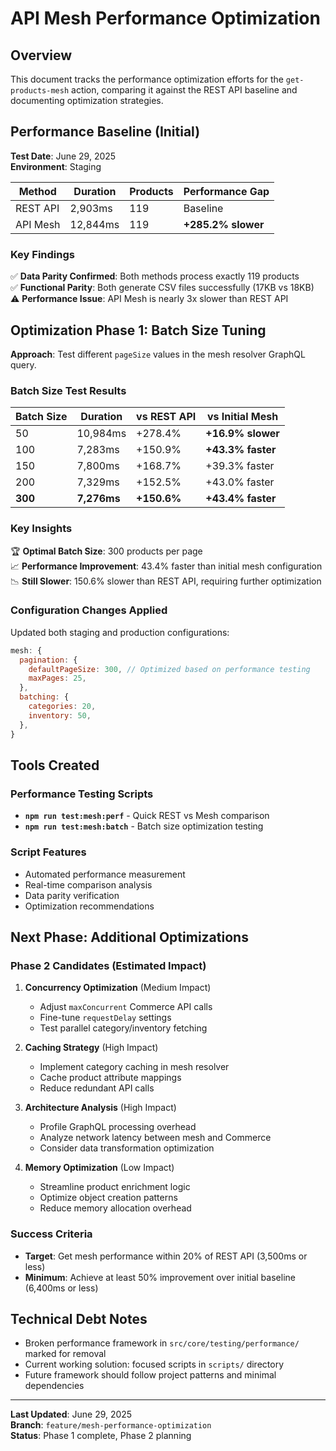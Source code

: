 # API Mesh Performance Optimization

## Overview

This document tracks the performance optimization efforts for the `get-products-mesh` action, comparing it against the REST API baseline and documenting optimization strategies.

## Performance Baseline (Initial)

**Test Date**: June 29, 2025  
**Environment**: Staging  

| Method | Duration | Products | Performance Gap |
|--------|----------|----------|-----------------|
| REST API | 2,903ms | 119 | Baseline |
| API Mesh | 12,844ms | 119 | **+285.2% slower** |

### Key Findings

✅ **Data Parity Confirmed**: Both methods process exactly 119 products  
✅ **Functional Parity**: Both generate CSV files successfully (17KB vs 18KB)  
⚠️ **Performance Issue**: API Mesh is nearly 3x slower than REST API  

## Optimization Phase 1: Batch Size Tuning

**Approach**: Test different `pageSize` values in the mesh resolver GraphQL query.

### Batch Size Test Results

| Batch Size | Duration | vs REST API | vs Initial Mesh |
|------------|----------|-------------|------------------|
| 50 | 10,984ms | +278.4% | **+16.9% slower** |
| 100 | 7,283ms | +150.9% | **+43.3% faster** |
| 150 | 7,800ms | +168.7% | +39.3% faster |
| 200 | 7,329ms | +152.5% | +43.0% faster |
| **300** | **7,276ms** | **+150.6%** | **+43.4% faster** |

### Key Insights

🏆 **Optimal Batch Size**: 300 products per page  
📈 **Performance Improvement**: 43.4% faster than initial mesh configuration  
📉 **Still Slower**: 150.6% slower than REST API, requiring further optimization  

### Configuration Changes Applied

Updated both staging and production configurations:

```javascript
mesh: {
  pagination: {
    defaultPageSize: 300, // Optimized based on performance testing
    maxPages: 25,
  },
  batching: {
    categories: 20,
    inventory: 50,
  },
}
```

## Tools Created

### Performance Testing Scripts

- **`npm run test:mesh:perf`** - Quick REST vs Mesh comparison
- **`npm run test:mesh:batch`** - Batch size optimization testing

### Script Features

- Automated performance measurement
- Real-time comparison analysis
- Data parity verification
- Optimization recommendations

## Next Phase: Additional Optimizations

### Phase 2 Candidates (Estimated Impact)

1. **Concurrency Optimization** (Medium Impact)
   - Adjust `maxConcurrent` Commerce API calls
   - Fine-tune `requestDelay` settings
   - Test parallel category/inventory fetching

2. **Caching Strategy** (High Impact)
   - Implement category caching in mesh resolver
   - Cache product attribute mappings
   - Reduce redundant API calls

3. **Architecture Analysis** (High Impact)
   - Profile GraphQL processing overhead
   - Analyze network latency between mesh and Commerce
   - Consider data transformation optimization

4. **Memory Optimization** (Low Impact)
   - Streamline product enrichment logic
   - Optimize object creation patterns
   - Reduce memory allocation overhead

### Success Criteria

- **Target**: Get mesh performance within 20% of REST API (3,500ms or less)
- **Minimum**: Achieve at least 50% improvement over initial baseline (6,400ms or less)

## Technical Debt Notes

- Broken performance framework in `src/core/testing/performance/` marked for removal
- Current working solution: focused scripts in `scripts/` directory
- Future framework should follow project patterns and minimal dependencies

---

**Last Updated**: June 29, 2025  
**Branch**: `feature/mesh-performance-optimization`  
**Status**: Phase 1 complete, Phase 2 planning

